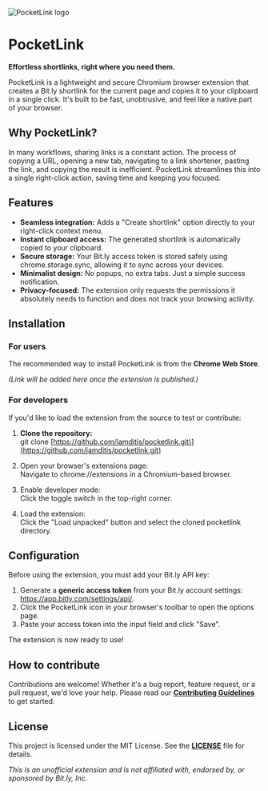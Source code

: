 ![PocketLink logo](https://i.imgur.com/qPHQw27.png)
# **PocketLink**

**Effortless shortlinks, right where you need them.**

PocketLink is a lightweight and secure Chromium browser extension that creates a Bit.ly shortlink for the current page and copies it to your clipboard in a single click. It's built to be fast, unobtrusive, and feel like a native part of your browser.

## **Why PocketLink?**

In many workflows, sharing links is a constant action. The process of copying a URL, opening a new tab, navigating to a link shortener, pasting the link, and copying the result is inefficient. PocketLink streamlines this into a single right-click action, saving time and keeping you focused.

## **Features**

* **Seamless integration:** Adds a "Create shortlink" option directly to your right-click context menu.  
* **Instant clipboard access:** The generated shortlink is automatically copied to your clipboard.  
* **Secure storage:** Your Bit.ly access token is stored safely using chrome.storage.sync, allowing it to sync across your devices.  
* **Minimalist design:** No popups, no extra tabs. Just a simple success notification.  
* **Privacy-focused:** The extension only requests the permissions it absolutely needs to function and does not track your browsing activity.

## **Installation**

### **For users**

The recommended way to install PocketLink is from the **Chrome Web Store**.

*(Link will be added here once the extension is published.)*

### **For developers**

If you'd like to load the extension from the source to test or contribute:

1. **Clone the repository:**  
   git clone \[https://github.com/jamditis/pocketlink.git\](https://github.com/jamditis/pocketlink.git)

2. Open your browser's extensions page:  
   Navigate to chrome://extensions in a Chromium-based browser.  
3. Enable developer mode:  
   Click the toggle switch in the top-right corner.  
4. Load the extension:  
   Click the "Load unpacked" button and select the cloned pocketlink directory.

## **Configuration**

Before using the extension, you must add your Bit.ly API key:

1. Generate a **generic access token** from your Bit.ly account settings: https://app.bitly.com/settings/api/.  
2. Click the PocketLink icon in your browser's toolbar to open the options page.  
3. Paste your access token into the input field and click "Save".

The extension is now ready to use\!

## **How to contribute**

Contributions are welcome\! Whether it's a bug report, feature request, or a pull request, we'd love your help. Please read our [**Contributing Guidelines**](https://github.com/jamditis/pocketlink/blob/main/CONTRIBUTING.md) to get started.

## **License**

This project is licensed under the MIT License. See the [**LICENSE**](https://github.com/jamditis/pocketlink/blob/main/LICENSE) file for details.

*This is an unofficial extension and is not affiliated with, endorsed by, or sponsored by Bit.ly, Inc.*
